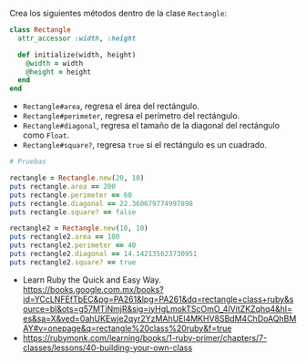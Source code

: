 Crea los siguientes métodos dentro de la clase `Rectangle`:

```ruby
class Rectangle
  attr_accessor :width, :height

  def initialize(width, height)
    @width = width
    @height = height
  end
end
```

- `Rectangle#area`, regresa el área del rectángulo.
- `Rectangle#perimeter`, regresa el perímetro del rectángulo.
- `Rectangle#diagonal`, regresa el tamaño de la diagonal del rectángulo como `Float`.
- `Rectangle#square?`, regresa `true` si el rectángulo es un cuadrado.

```ruby
# Pruebas

rectangle = Rectangle.new(20, 10)
puts rectangle.area == 200
puts rectangle.perimeter == 60
puts rectangle.diagonal == 22.360679774997898
puts rectangle.square? == false

rectangle2 = Rectangle.new(10, 10)
puts rectangle2.area == 100
puts rectangle2.perimeter == 40
puts rectangle2.diagonal == 14.142135623730951
puts rectangle2.square? == true
```

- Learn Ruby the Quick and Easy Way. https://books.google.com.mx/books?id=YCcLNFEfTbEC&pg=PA261&lpg=PA261&dq=rectangle+class+ruby&source=bl&ots=g57MTiNmjR&sig=iyHgLmokTScOmO_4IVitZKZqhq4&hl=es&sa=X&ved=0ahUKEwje2qyr2YzMAhUEl4MKHV8SBdM4ChDoAQhBMAY#v=onepage&q=rectangle%20class%20ruby&f=true
- https://rubymonk.com/learning/books/1-ruby-primer/chapters/7-classes/lessons/40-building-your-own-class
